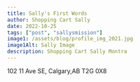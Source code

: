 ```yaml
---
title: Sally's First Words
author: Shopping Cart Sally
date: 2022-10-25
tags: ["post", "sallysmission"]
image1: /assets/blog/profile_img_2021.jpg
image1Alt: Sally Image
description: Shopping Cart Sally Montra
---
```


102 11 Ave SE,
Calgary,AB T2G 0X8
